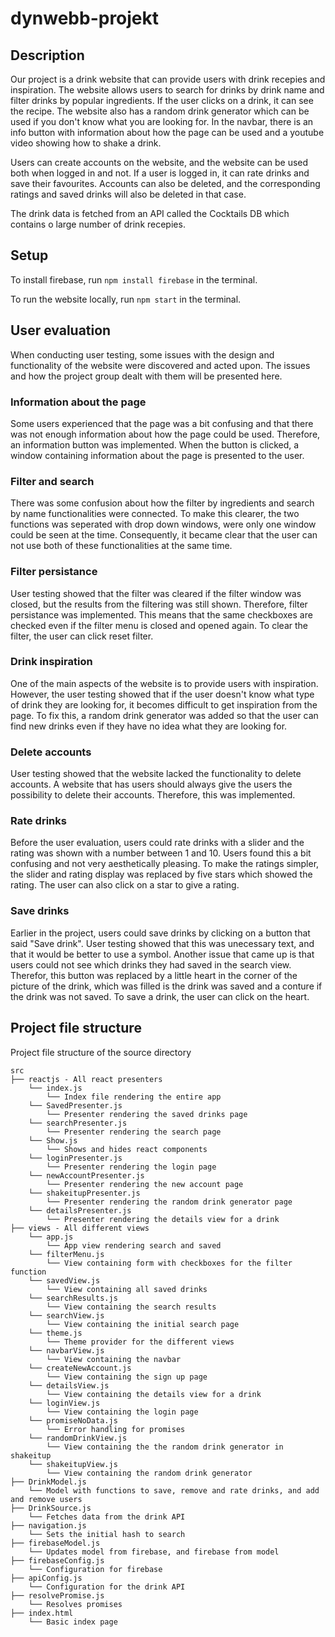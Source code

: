 # dynwebb-projekt

## Description
Our project is a drink website that can provide users with drink recepies and inspiration. The website allows users to search for drinks by drink name and filter drinks by popular ingredients.
If the user clicks on a drink, it can see the recipe. The website also has a random drink generator which can be used if you don't know what you are looking for. In the navbar, there is an info button with information about how the page can be used and a youtube video showing how to shake a drink.

Users can create accounts on the website, and the website can be used both when logged in and not. If a user is logged in, it can rate drinks and save their favourites. Accounts can also be deleted, and the corresponding ratings and saved drinks will also be deleted in that case.

The drink data is fetched from an API called the Cocktails DB which contains o large number of drink recepies.

## Setup
To install firebase, run ``npm install firebase`` in the terminal.

To run the website locally, run ``npm start`` in the terminal.

## User evaluation
When conducting user testing, some issues with the design and functionality of the website were discovered and acted upon. The issues and how the project group dealt with them will be presented here.

### Information about the page
Some users experienced that the page was a bit confusing and that there was not enough information about how the page could be used. Therefore, an information button was implemented. When the button is clicked, a window containing information about the page is presented to the user.

### Filter and search
There was some confusion about how the filter by ingredients and search by name functionalities were connected. To make this clearer, the two functions was seperated with drop down windows, were only one window could be seen at the time. Consequently, it became clear that the user can not use both of these functionalities at the same time.

### Filter persistance
User testing showed that the filter was cleared if the filter window was closed, but the results from the filtering was still shown. Therefore, filter persistance was implemented. This means that the same checkboxes are checked even if the filter menu is closed and opened again. To clear the filter, the user can click reset filter.

### Drink inspiration
One of the main aspects of the website is to provide users with inspiration. However, the user testing showed that if the user doesn't know what type of drink they are looking for, it becomes difficult to get inspiration from the page. To fix this, a random drink generator was added so that the user can find new drinks even if they have no idea what they are looking for.

### Delete accounts
User testing showed that the website lacked the functionality to delete accounts. A website that has users should always give the users the possibility to delete their accounts. Therefore, this was implemented.

### Rate drinks
Before the user evaluation, users could rate drinks with a slider and the rating was shown with a number between 1 and 10. Users found this a bit confusing and not very aesthetically pleasing. To make the ratings simpler, the slider and rating display was replaced by five stars which showed the rating. The user can also click on a star to give a rating.

### Save drinks
Earlier in the project, users could save drinks by clicking on a button that said "Save drink". User testing showed that this was unecessary text, and that it would be better to use a symbol. Another issue that came up is that users could not see which drinks they had saved in the search view. Therefor, this button was replaced by a little heart in the corner of the picture of the drink, which was filled is the drink was saved and a conture if the drink was not saved. To save a drink, the user can click on the heart.

## Project file structure
Project file structure of the source directory

```
src
├── reactjs - All react presenters
    └── index.js
        └── Index file rendering the entire app
    └── SavedPresenter.js
        └── Presenter rendering the saved drinks page
    └── searchPresenter.js
        └── Presenter rendering the search page
    └── Show.js
        └── Shows and hides react components
    └── loginPresenter.js
        └── Presenter rendering the login page
    └── newAccountPresenter.js
        └── Presenter rendering the new account page
    └── shakeitupPresenter.js
        └── Presenter rendering the random drink generator page
    └── detailsPresenter.js
        └── Presenter rendering the details view for a drink
├── views - All different views
    └── app.js
        └── App view rendering search and saved
    └── filterMenu.js
        └── View containing form with checkboxes for the filter function
    └── savedView.js
        └── View containing all saved drinks
    └── searchResults.js
        └── View containing the search results
    └── searchView.js  
        └── View containing the initial search page
    └── theme.js
        └── Theme provider for the different views
    └── navbarView.js
        └── View containing the navbar
    └── createNewAccount.js
        └── View containing the sign up page
    └── detailsView.js
        └── View containing the details view for a drink
    └── loginView.js
        └── View containing the login page
    └── promiseNoData.js
        └── Error handling for promises
    └── randomDrinkView.js
        └── View containing the the random drink generator in shakeitup
    └── shakeitupView.js
        └── View containing the random drink generator
├── DrinkModel.js
    └── Model with functions to save, remove and rate drinks, and add and remove users
├── DrinkSource.js
    └── Fetches data from the drink API
├── navigation.js
    └── Sets the initial hash to search
├── firebaseModel.js
    └── Updates model from firebase, and firebase from model
├── firebaseConfig.js
    └── Configuration for firebase
├── apiConfig.js
    └── Configuration for the drink API
├── resolvePromise.js
    └── Resolves promises
├── index.html
    └── Basic index page
```

